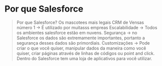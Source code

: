 # Por que Salesforce

> Por que Salesforce?
    Os mascotees mais legais
    CRM de Vensas número 1 -> É utilizado por muitasss empreas
    Escalabilidade -> Todos os ambientes salesforce estão em nuvens.
    Segurança -> no Salesforce os dados são extremamente importantes, portanto
    a segurança desses dados são primordiais.
    Customizações -> Pode criar o que você quiser, manipular dados da maneira
    como você quiser, criar páginas através de linhas de códigos ou point and 
    click. Dentro do Salesforce tem uma loja de aplicativos para você utilizar.
    